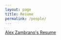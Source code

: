 ```yaml
---
layout: page
title: Resume
permalink: /people/
---
```


[Alex Zambrano's Resume](https://drive.google.com/file/d/1FBMh3HbTtpCkFScBP_5q-5eUiU-OG6nb/view?usp=sharing) 

